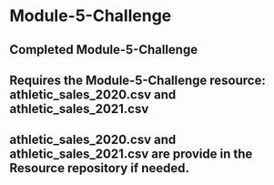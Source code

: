 # Module-5-Challenge
## Completed Module-5-Challenge
## Requires the Module-5-Challenge resource: athletic_sales_2020.csv and athletic_sales_2021.csv
## athletic_sales_2020.csv and athletic_sales_2021.csv are provide in the Resource repository if needed.